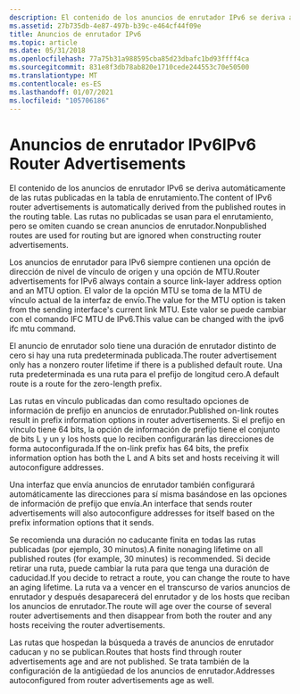 ```yaml
---
description: El contenido de los anuncios de enrutador IPv6 se deriva automáticamente de las rutas publicadas en la tabla de enrutamiento. Las rutas no publicadas se usan para el enrutamiento, pero se omiten cuando se crean anuncios de enrutador.
ms.assetid: 27b735db-4e87-497b-b39c-e464cf44f09e
title: Anuncios de enrutador IPv6
ms.topic: article
ms.date: 05/31/2018
ms.openlocfilehash: 77a75b31a988595cba85d23dbafc1bd93ffff4ca
ms.sourcegitcommit: 831e8f3db78ab820e1710cede244553c70e50500
ms.translationtype: MT
ms.contentlocale: es-ES
ms.lasthandoff: 01/07/2021
ms.locfileid: "105706186"
---
```

# <a name="ipv6-router-advertisements"></a><span data-ttu-id="0e377-104">Anuncios de enrutador IPv6</span><span class="sxs-lookup"><span data-stu-id="0e377-104">IPv6 Router Advertisements</span></span>

<span data-ttu-id="0e377-105">El contenido de los anuncios de enrutador IPv6 se deriva automáticamente de las rutas publicadas en la tabla de enrutamiento.</span><span class="sxs-lookup"><span data-stu-id="0e377-105">The content of IPv6 router advertisements is automatically derived from the published routes in the routing table.</span></span> <span data-ttu-id="0e377-106">Las rutas no publicadas se usan para el enrutamiento, pero se omiten cuando se crean anuncios de enrutador.</span><span class="sxs-lookup"><span data-stu-id="0e377-106">Nonpublished routes are used for routing but are ignored when constructing router advertisements.</span></span>

<span data-ttu-id="0e377-107">Los anuncios de enrutador para IPv6 siempre contienen una opción de dirección de nivel de vínculo de origen y una opción de MTU.</span><span class="sxs-lookup"><span data-stu-id="0e377-107">Router advertisements for IPv6 always contain a source link-layer address option and an MTU option.</span></span> <span data-ttu-id="0e377-108">El valor de la opción MTU se toma de la MTU de vínculo actual de la interfaz de envío.</span><span class="sxs-lookup"><span data-stu-id="0e377-108">The value for the MTU option is taken from the sending interface's current link MTU.</span></span> <span data-ttu-id="0e377-109">Este valor se puede cambiar con el comando IFC MTU de IPv6.</span><span class="sxs-lookup"><span data-stu-id="0e377-109">This value can be changed with the ipv6 ifc mtu command.</span></span>

<span data-ttu-id="0e377-110">El anuncio de enrutador solo tiene una duración de enrutador distinto de cero si hay una ruta predeterminada publicada.</span><span class="sxs-lookup"><span data-stu-id="0e377-110">The router advertisement only has a nonzero router lifetime if there is a published default route.</span></span> <span data-ttu-id="0e377-111">Una ruta predeterminada es una ruta para el prefijo de longitud cero.</span><span class="sxs-lookup"><span data-stu-id="0e377-111">A default route is a route for the zero-length prefix.</span></span>

<span data-ttu-id="0e377-112">Las rutas en vínculo publicadas dan como resultado opciones de información de prefijo en anuncios de enrutador.</span><span class="sxs-lookup"><span data-stu-id="0e377-112">Published on-link routes result in prefix information options in router advertisements.</span></span> <span data-ttu-id="0e377-113">Si el prefijo en vínculo tiene 64 bits, la opción de información de prefijo tiene el conjunto de bits L y un y los hosts que lo reciben configurarán las direcciones de forma autoconfigurada.</span><span class="sxs-lookup"><span data-stu-id="0e377-113">If the on-link prefix has 64 bits, the prefix information option has both the L and A bits set and hosts receiving it will autoconfigure addresses.</span></span>

<span data-ttu-id="0e377-114">Una interfaz que envía anuncios de enrutador también configurará automáticamente las direcciones para sí misma basándose en las opciones de información de prefijo que envía.</span><span class="sxs-lookup"><span data-stu-id="0e377-114">An interface that sends router advertisements will also autoconfigure addresses for itself based on the prefix information options that it sends.</span></span>

<span data-ttu-id="0e377-115">Se recomienda una duración no caducante finita en todas las rutas publicadas (por ejemplo, 30 minutos).</span><span class="sxs-lookup"><span data-stu-id="0e377-115">A finite nonaging lifetime on all published routes (for example, 30 minutes) is recommended.</span></span> <span data-ttu-id="0e377-116">Si decide retirar una ruta, puede cambiar la ruta para que tenga una duración de caducidad.</span><span class="sxs-lookup"><span data-stu-id="0e377-116">If you decide to retract a route, you can change the route to have an aging lifetime.</span></span> <span data-ttu-id="0e377-117">La ruta va a vencer en el transcurso de varios anuncios de enrutador y después desaparecerá del enrutador y de los hosts que reciban los anuncios de enrutador.</span><span class="sxs-lookup"><span data-stu-id="0e377-117">The route will age over the course of several router advertisements and then disappear from both the router and any hosts receiving the router advertisements.</span></span>

<span data-ttu-id="0e377-118">Las rutas que hospedan la búsqueda a través de anuncios de enrutador caducan y no se publican.</span><span class="sxs-lookup"><span data-stu-id="0e377-118">Routes that hosts find through router advertisements age and are not published.</span></span> <span data-ttu-id="0e377-119">Se trata también de la configuración de la antigüedad de los anuncios de enrutador.</span><span class="sxs-lookup"><span data-stu-id="0e377-119">Addresses autoconfigured from router advertisements age as well.</span></span>

 

 



